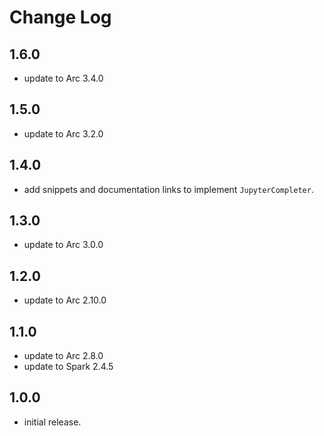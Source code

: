 # Change Log

## 1.6.0

- update to Arc 3.4.0

## 1.5.0

- update to Arc 3.2.0

## 1.4.0

- add snippets and documentation links to implement `JupyterCompleter`.

## 1.3.0

- update to Arc 3.0.0

## 1.2.0

- update to Arc 2.10.0

## 1.1.0

- update to Arc 2.8.0
- update to Spark 2.4.5

## 1.0.0

- initial release.
